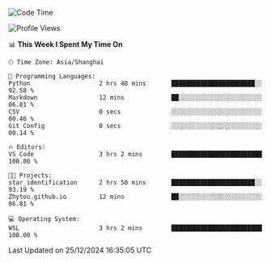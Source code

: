 <!--START_SECTION:waka-->
![Code Time](http://img.shields.io/badge/Code%20Time-2%2C157%20hrs%2013%20mins-blue)

![Profile Views](http://img.shields.io/badge/Profile%20Views-2-blue)

📊 **This Week I Spent My Time On** 

```text
🕑︎ Time Zone: Asia/Shanghai

💬 Programming Languages: 
Python                   2 hrs 48 mins       ███████████████████████░░   92.58 % 
Markdown                 12 mins             ██░░░░░░░░░░░░░░░░░░░░░░░   06.81 % 
CSV                      0 secs              ░░░░░░░░░░░░░░░░░░░░░░░░░   00.46 % 
Git Config               0 secs              ░░░░░░░░░░░░░░░░░░░░░░░░░   00.14 % 

🔥 Editors: 
VS Code                  3 hrs 2 mins        █████████████████████████   100.00 % 

🐱‍💻 Projects: 
star_identification      2 hrs 50 mins       ███████████████████████░░   93.19 % 
Zhytou.github.io         12 mins             ██░░░░░░░░░░░░░░░░░░░░░░░   06.81 % 

💻 Operating System: 
WSL                      3 hrs 2 mins        █████████████████████████   100.00 % 
```


 Last Updated on 25/12/2024 16:35:05 UTC
<!--END_SECTION:waka-->